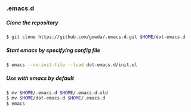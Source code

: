 ### .emacs.d

##### Clone the repository
```bash
$ git clone https://github.com/gowda/.emacs.d.git $HOME/dot-emacs.d
```

##### Start emacs by specifying config file
```bash
$ emacs --no-init-file --load dot-emacs.d/init.el
```

##### Use with emacs by default
```bash
$ mv $HOME/.emacs.d $HOME/.emacs.d.old
$ mv $HOME/dot-emacs.d $HOME/.emacs.d
$ emacs
```
